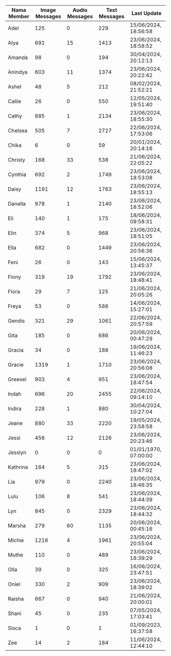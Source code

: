 | Nama Member | Image Messages | Audio Messages | Text Messages | Last Update |
| ------ | -------------- | -------------- | ------------- | ------------ |
| Adel | 125 | 0 | 229 | 15/06/2024, 18:56:58 |
| Alya | 691 | 15 | 1413 | 23/06/2024, 18:58:52 |
| Amanda | 98 | 0 | 194 | 30/04/2024, 20:12:13 |
| Anindya | 603 | 11 | 1374 | 23/06/2024, 20:22:42 |
| Ashel | 48 | 5 | 212 | 08/02/2024, 21:52:21 |
| Callie | 26 | 0 | 550 | 12/05/2024, 19:51:40 |
| Cathy | 885 | 1 | 2134 | 23/06/2024, 18:55:30 |
| Chelsea | 505 | 7 | 2727 | 22/06/2024, 17:53:06 |
| Chika | 6 | 0 | 59 | 20/01/2024, 20:14:16 |
| Christy | 168 | 33 | 538 | 21/06/2024, 22:05:22 |
| Cynthia | 692 | 2 | 1749 | 23/06/2024, 18:53:08 |
| Daisy | 1191 | 12 | 1763 | 23/06/2024, 18:55:13 |
| Danella | 978 | 1 | 2140 | 23/06/2024, 18:52:06 |
| Eli | 140 | 1 | 175 | 18/06/2024, 09:58:31 |
| Elin | 374 | 5 | 968 | 23/06/2024, 18:51:05 |
| Ella | 682 | 0 | 1449 | 23/06/2024, 20:56:36 |
| Feni | 26 | 0 | 143 | 15/06/2024, 13:45:37 |
| Fiony | 319 | 19 | 1792 | 23/06/2024, 18:48:41 |
| Flora | 29 | 7 | 125 | 21/06/2024, 20:05:26 |
| Freya | 53 | 0 | 586 | 14/06/2024, 15:27:01 |
| Gendis | 321 | 29 | 1061 | 22/06/2024, 20:57:59 |
| Gita | 185 | 0 | 686 | 20/06/2024, 00:47:29 |
| Gracia | 34 | 0 | 188 | 19/06/2024, 11:46:23 |
| Gracie | 1319 | 1 | 1710 | 23/06/2024, 20:56:08 |
| Greesel | 903 | 4 | 951 | 23/06/2024, 18:47:54 |
| Indah | 696 | 20 | 2455 | 22/06/2024, 09:14:10 |
| Indira | 228 | 1 | 880 | 30/04/2024, 10:27:04 |
| Jeane | 880 | 33 | 2220 | 19/05/2024, 23:58:58 |
| Jessi | 456 | 12 | 2126 | 23/06/2024, 20:23:46 |
| Jesslyn | 0 | 0 | 0 | 01/01/1970, 07:00:00 |
| Kathrina | 164 | 5 | 315 | 23/06/2024, 18:47:02 |
| Lia | 979 | 0 | 2240 | 23/06/2024, 18:46:35 |
| Lulu | 106 | 8 | 541 | 23/06/2024, 18:44:39 |
| Lyn | 845 | 0 | 2329 | 23/06/2024, 18:44:32 |
| Marsha | 279 | 60 | 1135 | 20/06/2024, 00:45:16 |
| Michie | 1216 | 4 | 1961 | 23/06/2024, 20:55:04 |
| Muthe | 110 | 0 | 489 | 23/06/2024, 18:39:29 |
| Olla | 39 | 0 | 325 | 16/06/2024, 23:47:51 |
| Oniel | 330 | 2 | 909 | 23/06/2024, 18:39:02 |
| Raisha | 667 | 0 | 940 | 21/06/2024, 20:00:01 |
| Shani | 45 | 0 | 235 | 07/05/2024, 17:03:41 |
| Sisca | 1 | 0 | 1 | 01/09/2023, 16:37:58 |
| Zee | 14 | 2 | 184 | 11/06/2024, 12:44:10 |
